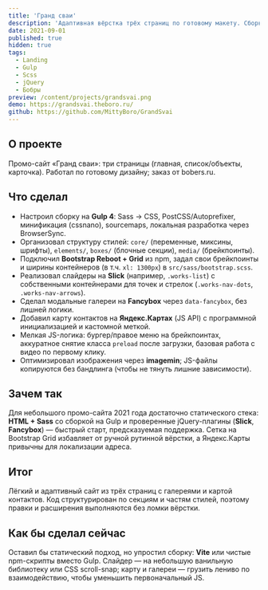```yaml
---
title: 'Гранд сваи'
description: 'Адаптивная вёрстка трёх страниц по готовому макету. Сборка Gulp + Sass, слайдеры на Slick, галереи на Fancybox.'
date: 2021-09-01
published: true
hidden: true
tags:
  - Landing
  - Gulp
  - Scss
  - jQuery
  - Бобры
preview: /content/projects/grandsvai.png
demo: https://grandsvai.theboro.ru/
github: https://github.com/MittyBoro/GrandSvai
---
```


## О проекте

Промо-сайт «Гранд сваи»: три страницы (главная, список/объекты, карточка). Работал по готовому дизайну; заказ от bobers.ru.

## Что сделал

- Настроил сборку на **Gulp 4**: Sass → CSS, PostCSS/Autoprefixer, минификация (cssnano), sourcemaps, локальная разработка через BrowserSync.
- Организовал структуру стилей: `core/` (переменные, миксины, шрифты), `elements/`, `boxes/` (блочные секции), `media/` (брейкпоинты).
- Подключил **Bootstrap Reboot + Grid** из npm, задал свои брейкпоинты и ширины контейнеров (в т.ч. `xl: 1300px`) в `src/sass/bootstrap.scss`.
- Реализовал слайдеры на **Slick** (например, `.works-list`) с собственными контейнерами для точек и стрелок (`.works-nav-dots`, `.works-nav-arrows`).
- Сделал модальные галереи на **Fancybox** через `data-fancybox`, без лишней логики.
- Добавил карту контактов на **Яндекс.Картах** (JS API) с программной инициализацией и кастомной меткой.
- Мелкая JS-логика: бургер/правое меню на брейкпоинтах, аккуратное снятие класса `preload` после загрузки, базовая работа с видео по первому клику.
- Оптимизировал изображения через **imagemin**; JS-файлы копируются без бандлинга (чтобы не тянуть лишние зависимости).

## Зачем так

Для небольшого промо-сайта 2021 года достаточно статического стека: **HTML + Sass** со сборкой на Gulp и проверенные jQuery-плагины (**Slick**, **Fancybox**) — быстрый старт, предсказуемая поддержка. Сетка на Bootstrap Grid избавляет от ручной рутинной вёрстки, а Яндекс.Карты привычны для локализации адреса.

## Итог

Лёгкий и адаптивный сайт из трёх страниц с галереями и картой контактов. Код структурирован по секциям и частям стилей, поэтому правки и расширения выполняются без ломки вёрстки.

## Как бы сделал сейчас

Оставил бы статический подход, но упростил сборку: **Vite** или чистые npm-скрипты вместо Gulp. Слайдер — на небольшую ванильную библиотеку или CSS scroll-snap; карту и галереи — грузить лениво по взаимодействию, чтобы уменьшить первоначальный JS.
